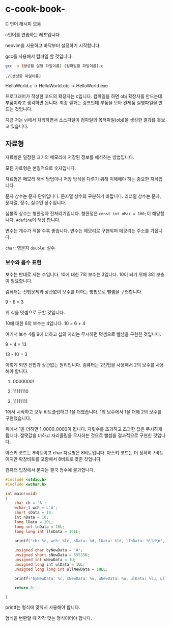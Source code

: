 # c-cook-book-

C 언어 래시피 모음


c언어를 연습하는 레포입니다.

neovim을 사용하고 바닥부터 설정하기 시작합니다.

gcc를 사용해서 컴파일 할 것입니다.

```sh
gcc -o (생성할 실행 파일이름) (컴파일할 파일이름).c
```

```
./(생성한 파일이름)
```

HelloWorld.c -> HelloWorld.obj -> HelloWorld.exe

프로그래머가 작성한 코드의 확장자는 c입니다. 컴파일을 하면 obj 확장자를 만드는데 부품이라고 생각하면 됩니다. 최종 결과는 링크인데 부품을 모아 완제품 실행파일을 만드는 것입니다.

지금 저는 vi에서 처리하면서 소스파일이 컴파일의 목적파일(obj)을 생성한 결과를 못보고 있습니다.

## 자료형

자료형은 일정한 크기의 메모리에 저장된 정보를 해석하는 방법입니다.

모든 자료형은 본질적으로 숫자입니다.

자료형은 메모리 해석 방법이나 저장 방식을 다루기 위해 이해해야 하는 중요한 지식입니다.

문자 상수는 문자 단위입니다. 문자열 상수와 구분하기 바랍니다. 리터럴 상수는 문자, 문자열, 정수, 실수인 상수입니다.

심볼릭 상수는 형한정과 전처리기입니다. 형한정은 `const int uMax = 100;`이 해당합니다. `#define`이 해당 합니다.

변수는 개수가 적을 수록 좋습니다. 변수는 메모리로 구현되며 메모리는 주소를 가집니다.

`char`: 영문자
`double`: 실수

### 보수와 음수 표현

보수는 반대로 세는 수입니다. 10에 대한 7의 보수는 3입니다. 10이 되기 위해 3의 보충이 필요합니다.

컴퓨터는 진법문제와 상관없이 보수를 더하는 방법으로 뺄셈을 구현합니다.

9 - 6 = 3 

위 식을 덧셈으로 구할 것입니다.

10에 대한 6의 보수는 4입니다. 10 = 6 + 4 

여기서 보수 4를 9에 더하고 십의 자리는 무시하면 덧셈으로 뻴셈을 구현한 것입니다.

9 + 4 = 13

13 - 10 = 3 

이렇게 되면 진법과 상관없는 원리입니다. 컴퓨터는 2진법을 사용해서 2의 보수를 사용해야 합니다.

1. 00000001

2. 11111110

3. 11111111

1에서 시작하고 모두 비트플립하고 1을 더했습니다. 1의 보수에서 1을 더해 2의 보수를 구현했습니다.

위에서 1을 더하면 1_0000_0000이 됩니다. 자릿수를 초과하고 초과한 값은 무시하게 됩니다. 절댓값을 더하고 자리올림을 무시하는 것으로 뺄셈을 결과적으로 구현한 것입니다.

아스키 코드는 8비트이고 char 자료형은 8비트입니다. 아스키 코드는 더 정확히 7비트이지만 확장비트를 포함해서 8비트로 맞춘 것입니다.

컴퓨터 입장에서 문자는 결국 정수에 불과합니다.

```c
#include <stdio.h>
#include <wchar.h>

int main(void)
{
	char ch = 'A';
	wchar_t wch = L'A';
	short sData = 10;
	int nData = 10;
	long lData = 10L;
	long int lnData = 10L;
	long long int llnData = 10LL;
	
	printf("ch: %c, wch: %lc, sData: %d, lData: %ld, llnData: %lld\n", ch, wch, sData, lData, llnData);

	unsigned char byNewData = 'A';
	unsigned short sNewData = 65535U;
	unsigned int uNewData = 1U;
	unsigned long int ulData = 1UL;
	unsigned long long int ullNewData = 1ULL;

	printf("byNewData: %c, sNewData: %u, uNewData: %u, ulData: %lu, ullNewData: %llu\n", byNewData, sNewData, uNewData, ulData, ullNewData);

	return 0;

}
```

printf는 형식에 맞춰서 사용해야 합니다.

형식을 변환할 때 각각 맞는 형식이어야 합니다.

